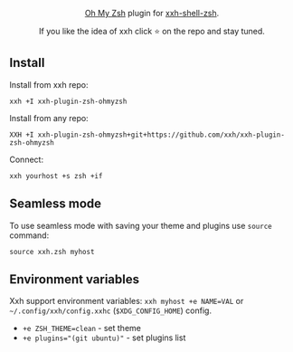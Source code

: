<p align="center">  
<a href="https://github.com/ohmyzsh/ohmyzsh/">Oh My Zsh</a> plugin for <a href="github.com/xxh/xxh-shell-zsh">xxh-shell-zsh</a>.
</p>

<p align="center">  
If you like the idea of xxh click ⭐ on the repo and stay tuned.
</p>


## Install
Install from xxh repo:
```
xxh +I xxh-plugin-zsh-ohmyzsh
```
Install from any repo:
```
XXH +I xxh-plugin-zsh-ohmyzsh+git+https://github.com/xxh/xxh-plugin-zsh-ohmyzsh
```
Connect:
``` 
xxh yourhost +s zsh +if
```

## Seamless mode
To use seamless mode with saving your theme and plugins use `source` command: 
```
source xxh.zsh myhost
```

## Environment variables

Xxh support environment variables: `xxh myhost +e NAME=VAL` or `~/.config/xxh/config.xxhc` (`$XDG_CONFIG_HOME`) config.

* `+e ZSH_THEME=clean` - set theme
* `+e plugins="(git ubuntu)"` - set plugins list
